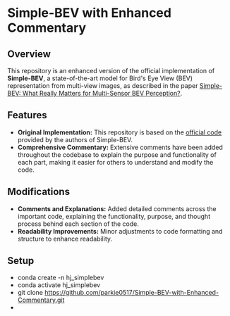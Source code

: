 # Simple-BEV with Enhanced Commentary

## Overview

This repository is an enhanced version of the official implementation of **Simple-BEV**, a state-of-the-art model for Bird's Eye View (BEV) representation from multi-view images, as described in the paper [Simple-BEV: What Really Matters for Multi-Sensor BEV Perception?](https://arxiv.org/abs/2206.07959).

## Features

- **Original Implementation:** This repository is based on the [official code](https://github.com/aharley/simple_bev) provided by the authors of Simple-BEV.
- **Comprehensive Commentary:** Extensive comments have been added throughout the codebase to explain the purpose and functionality of each part, making it easier for others to understand and modify the code.

## Modifications

- **Comments and Explanations:** Added detailed comments across the important code, explaining the functionality, purpose, and thought process behind each section of the code.
- **Readability Improvements:** Minor adjustments to code formatting and structure to enhance readability.

## Setup
- conda create -n hj_simplebev
- conda activate hj_simplebev
- git clone https://github.com/parkie0517/Simple-BEV-with-Enhanced-Commentary.git
- 